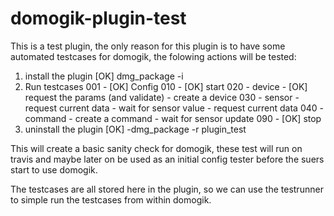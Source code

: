 domogik-plugin-test
=====================

This is a test plugin, the only reason for this plugin is to have some automated testcases for domogik, the folowing actions will be tested:

1. install the plugin
    [OK] dmg_package -i <url of stable version>
2. Run testcases
    001 - [OK] Config
    010 - [OK] start
    020 - device
        - [OK] request the params (and validate)
        - create a device
    030 - sensor
        - request current data
        - wait for sensor value
        - request current data
    040 - command
        - create a command
        - wait for sensor update
    090 - [OK] stop
3. uninstall the plugin
    [OK] -dmg_package -r plugin_test

This will create a basic sanity check for domogik, these test will run on travis and maybe later on be used as an initial config tester before the suers start to use domogik.

The testcases are all stored here in the plugin, so we can use the testrunner to simple run the testcases from within domogik.
